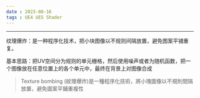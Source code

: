 ```yaml
---
date : 2023-08-16
tags : UE4 UE5 Shader
---
```

---
纹理爆炸：是一种程序化技术，把小块图像以不规则间隔放置，避免图案平铺重复。

基本思路：把UV空间分为规则的单元栅格，然后使用噪声或者为随机函数，把一个图像放在任意位置上的各个单元中，最终在背景上对图像合成

> Texture bombing (紋理爆炸)是一種程序化技術，將小塊圖像以不規則間隔放置，避免圖案平鋪重複性